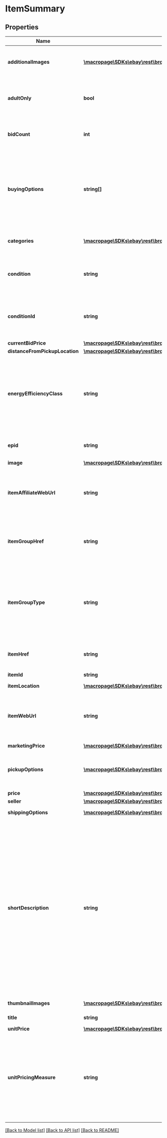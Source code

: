 # ItemSummary

## Properties
Name | Type | Description | Notes
------------ | ------------- | ------------- | -------------
**additionalImages** | [**\macropage\SDKs\ebay\rest\browse\Model\Image[]**](Image.md) | An array of containers with the URLs for the images that are in addition to the primary image. The primary image is returned in the image.imageUrl field. | [optional] 
**adultOnly** | **bool** | This indicates if the item is for adults only. For more information about adult-only items on eBay, see Adult items policy for sellers and Adult-Only items on eBay for buyers. | [optional] 
**bidCount** | **int** | This integer value indicates the total number of bids that have been placed for an auction item. This field is only returned for auction items. | [optional] 
**buyingOptions** | **string[]** | A comma separated list of the purchase options available for the item, such as FIXED_PRICE, AUCTION. FIXED_PRICE - Returned for fixed-price items (non-auction) AUCTION - Returned for auction items without Buy It Now feature FIXED_PRICE and AUCTION - Returned for auction items enabled with the Buy It Now feature Code so that your app gracefully handles any future changes to this list. | [optional] 
**categories** | [**\macropage\SDKs\ebay\rest\browse\Model\Category[]**](Category.md) | This container returns the primary category ID of the item (as well as the secondary category if the item was listed in two categories). | [optional] 
**condition** | **string** | The text describing the condition of the item, such as New or Used. For a list of condition names, see Item Condition IDs and Names. Code so that your app gracefully handles any future changes to this list. | [optional] 
**conditionId** | **string** | The identifier of the condition of the item. For example, 1000 is the identifier for NEW. For a list of condition names and IDs, see Item Condition IDs and Names. Code so that your app gracefully handles any future changes to this list. | [optional] 
**currentBidPrice** | [**\macropage\SDKs\ebay\rest\browse\Model\ConvertedAmount**](ConvertedAmount.md) |  | [optional] 
**distanceFromPickupLocation** | [**\macropage\SDKs\ebay\rest\browse\Model\TargetLocation**](TargetLocation.md) |  | [optional] 
**energyEfficiencyClass** | **string** | This indicates the energy efficiency rating of the item. Energy efficiency ratings apply to products listed by commercial vendors in electronics categories only. Currently, this field is only applicable for the Germany site, and is only returned if the seller specified the energy efficiency rating through item specifics at listing time. Rating values include A+++, A++, A+, A, B, C, D, E, F, and G. | [optional] 
**epid** | **string** | An ePID is the eBay product identifier of a product from the eBay product catalog. This indicates the product in which the item belongs. | [optional] 
**image** | [**\macropage\SDKs\ebay\rest\browse\Model\Image**](Image.md) |  | [optional] 
**itemAffiliateWebUrl** | **string** | The URL to the View Item page of the item, which includes the affiliate tracking ID. This field is only returned if the seller enables affiliate tracking for the item by including the X-EBAY-C-ENDUSERCTX request header in the method. | [optional] 
**itemGroupHref** | **string** | The HATEOAS reference of the parent page of the item group. An item group is an item that has various aspect differences, such as color, size, storage capacity, etc. Note: This field is returned only for item groups. | [optional] 
**itemGroupType** | **string** | The indicates the item group type. An item group is an item that has various aspect differences, such as color, size, storage capacity, etc. Currently only SELLER_DEFINED_VARIATIONS is supported and indicates this is an item group created by the seller. Note: This field is returned only for item groups. Code so that your app gracefully handles any future changes to this list. | [optional] 
**itemHref** | **string** | The URI for the Browse API getItem method, which can be used to retrieve more details about items in the search results. | [optional] 
**itemId** | **string** | The unique RESTful identifier of the item. | [optional] 
**itemLocation** | [**\macropage\SDKs\ebay\rest\browse\Model\ItemLocationImpl**](ItemLocationImpl.md) |  | [optional] 
**itemWebUrl** | **string** | The URL to the View Item page of the item. This enables you to include a &amp;quot;Report Item on eBay&amp;quot; hyperlink that takes the buyer to the View Item page on eBay. From there they can report any issues regarding this item to eBay. | [optional] 
**marketingPrice** | [**\macropage\SDKs\ebay\rest\browse\Model\MarketingPrice**](MarketingPrice.md) |  | [optional] 
**pickupOptions** | [**\macropage\SDKs\ebay\rest\browse\Model\PickupOptionSummary[]**](PickupOptionSummary.md) | This container returns the local pickup options available to the buyer. This container is only returned if the user is searching for local pickup items and set the local pickup filters in the method request. | [optional] 
**price** | [**\macropage\SDKs\ebay\rest\browse\Model\ConvertedAmount**](ConvertedAmount.md) |  | [optional] 
**seller** | [**\macropage\SDKs\ebay\rest\browse\Model\Seller**](Seller.md) |  | [optional] 
**shippingOptions** | [**\macropage\SDKs\ebay\rest\browse\Model\ShippingOptionSummary[]**](ShippingOptionSummary.md) | This container returns the shipping options available to ship the item. | [optional] 
**shortDescription** | **string** | This text string is derived from the item condition and the item aspects (such as size, color, capacity, model, brand, etc.). Sometimes the title doesn&#39;t give enough information but the description is too big. Surfacing the shortDescription can often provide buyers with the additional information that could help them make a buying decision. For example: &amp;quot;title&amp;quot;: &amp;quot;Petrel U42W FPV Drone RC Quadcopter w/HD Camera Live Video One Key Off / Landing&amp;quot;, &amp;quot;shortDescription&amp;quot;: &amp;quot;1 U42W Quadcopter. Syma X5SW-V3 Wifi FPV RC Drone Quadcopter 2.4Ghz 6-Axis Gyro with Headless Mode. Syma X20 Pocket Drone 2.4Ghz Mini RC Quadcopter Headless Mode Altitude Hold. One Key Take Off / Landing function: allow beginner to easy to fly the drone without any skill.&amp;quot;, Restriction: This field is returned by the search method only when fieldgroups &#x3D; EXTENDED. | [optional] 
**thumbnailImages** | [**\macropage\SDKs\ebay\rest\browse\Model\Image[]**](Image.md) | An array of thumbnail images for the item. | [optional] 
**title** | **string** | The seller-created title of the item. Maximum Length: 80 characters | [optional] 
**unitPrice** | [**\macropage\SDKs\ebay\rest\browse\Model\ConvertedAmount**](ConvertedAmount.md) |  | [optional] 
**unitPricingMeasure** | **string** | The designation, such as size, weight, volume, count, etc., that was used to specify the quantity of the item. This helps buyers compare prices. For example, the following tells the buyer that the item is 7.99 per 100 grams. &amp;quot;unitPricingMeasure&amp;quot;: &amp;quot;100g&amp;quot;, &amp;quot;unitPrice&amp;quot;: { &amp;nbsp;&amp;nbsp;&amp;quot;value&amp;quot;: &amp;quot;7.99&amp;quot;, &amp;nbsp;&amp;nbsp;&amp;quot;currency&amp;quot;: &amp;quot;GBP&amp;quot; | [optional] 

[[Back to Model list]](../README.md#documentation-for-models) [[Back to API list]](../README.md#documentation-for-api-endpoints) [[Back to README]](../README.md)


